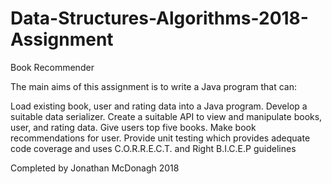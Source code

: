 # Data-Structures-Algorithms-2018-Assignment
Book Recommender

The main aims of this assignment is to write a Java program that can:

Load existing book, user and rating data into a Java program. Develop a suitable data serializer. Create a suitable API to view and manipulate books, user, and rating data. Give users top five books. Make book recommendations for user. Provide unit testing which provides adequate code coverage and uses C.O.R.R.E.C.T. and Right B.I.C.E.P guidelines

Completed by Jonathan McDonagh 2018
